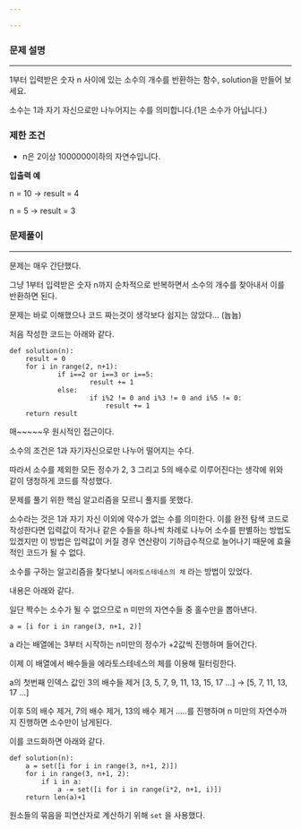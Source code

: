 ```yaml
---

---
```


### 문제 설명

---

1부터 입력받은 숫자 n 사이에 있는 소수의 개수를 반환하는 함수, solution을 만들어 보세요.

소수는 1과 자기 자신으로만 나누어지는 수를 의미합니다.(1은 소수가 아닙니다.)

### 제한 조건

- n은 2이상 1000000이하의 자연수입니다.

**입출력 예**

n  = 10 → result = 4

n = 5 → result = 3

### 문제풀이

---

문제는 매우 간단했다.

그냥 1부터 입력받은 숫자 n까지 순차적으로 반복하면서 소수의 개수를 찾아내서 이를 반환하면 된다.

문제는 바로 이해했으나 코드 짜는것이 생각보다 쉽지는 않았다... (늅늅)

처음 작성한 코드는 아래와 같다.

    def solution(n):
    	result = 0
    	for i in range(2, n+1):
    			if i==2 or i==3 or i==5:
    					result += 1
    			else:
    					if i%2 != 0 and i%3 != 0 and i%5 != 0:
    						result += 1
    	return result
    

매~~~~~우 원시적인 접근이다.

소수의 조건은 1과 자기자신으로만 나누어 떨어지는 수다.

따라서 소수를 제외한 모든  정수가 2, 3 그리고 5의 배수로 이루어진다는 생각에 위와 같이 댕청하게 코드를 작성했다.

문제를 풀기 위한 핵심 알고리즘을 모르니 풀지를 못했다.

소수라는 것은 1과 자기 자신 이외에 약수가 없는 수를 의미한다.
이를 완전 탐색 코드로 작성한다면 입력값이 작거나 같은 수들을 하나씩 차례로 나누어 소수를 판별하는 방법도 있겠지만 이 방법은 입력값이 커질 경우 연산량이 기하급수적으로 늘어나기 때문에 효율적인 코드가 될 수 없다.

소수를 구하는 알고리즘을 찾다보니 `에라토스테네스의 체` 라는 방법이 있었다.

내용은 아래와 같다.

일단 짝수는 소수가 될 수 없으므로 n 미만의 자연수들 중 홀수만을 뽑아낸다.

    a = [i for i in range(3, n+1, 2)]

a 라는 배열에는 3부터 시작하는 n미만의 정수가 +2값씩 진행하며 들어간다.

이제 이 배열에서 배수들을 에라토스테네스의 체를 이용해 필터링한다.

a의 첫번째 인덱스 값인 3의 배수들 제거 [3, 5, 7, 9, 11, 13, 15, 17 ...] → [5, 7, 11, 13, 17 ...]

이후 5의 배수 제거, 7의 배수 제거, 13의 배수 제거 .....를 진행하며 n 미만의 자연수까지 진행하면 소수만이 남게된다.

이를 코드화하면 아래와 같다.

    def solution(n):
    	a = set([i for i in range(3, n+1, 2)])
    	for i in range(3, n+1, 2):
    		if i in a:
    			a -= set([i for i in range(i*2, n+1, i)])
    	return len(a)+1

원소들의 묶음을 피연산자로 계산하기 위해 `set` 을 사용했다.
